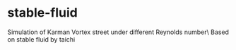 # stable-fluid
Simulation of Karman Vortex street under different Reynolds number\\
Based on stable fluid by taichi
